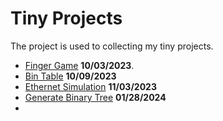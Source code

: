 # Tiny Projects

The project is used to collecting my tiny projects.

- [Finger Game](src/fingerGame/readme.md) **10/03/2023**.
- [Bin Table](src/binTable/readme.md) **10/09/2023**
- [Ethernet Simulation](./src/ethernetSimulation/readme.md) **11/03/2023**
- [Generate Binary Tree](./src/genBinTree/readme.md) **01/28/2024**
- 